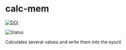 calc-mem
========

[![DOI](https://zenodo.org/badge/4102/sinfallas/calc-mem.svg)](https://zenodo.org/badge/latestdoi/4102/sinfallas/calc-mem)

![Status](https://api.travis-ci.org/sinfallas/calc-mem.svg) 

Calculates several values and write them into the sysctl
